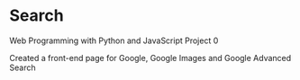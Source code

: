 # Search
Web Programming with Python and JavaScript Project 0

Created a front-end page for Google, Google Images and Google Advanced Search
